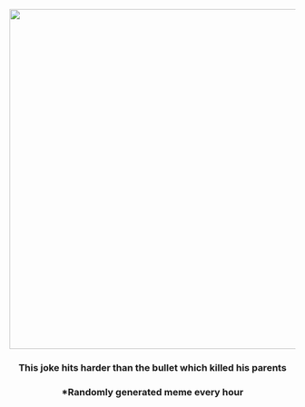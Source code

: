 <p align="center">
        <img src="https://i.redd.it/76ou3uw8sh0a1.gif" width="600" height="600">
        </p>
        <h3 align="center">This joke hits harder than the bullet which killed his parents</h3>
        <h3 align="center">*Randomly generated meme every hour</h3>
    